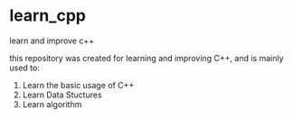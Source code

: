 # learn_cpp
learn and improve c++

this repository was created for learning and improving C++, and is mainly used to:

1. Learn the basic usage of C++
2. Learn Data Stuctures
3. Learn algorithm
